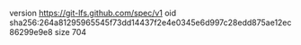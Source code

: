 version https://git-lfs.github.com/spec/v1
oid sha256:264a81295965545f73dd14437f2e4e0345e6d997c28edd875ae12ec86299e9e8
size 704
